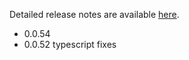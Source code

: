 Detailed release notes are available [here](https://git.quodatum.duckdns.org/apb/vscode-basex/releases).

* 0.0.54
* 0.0.52 typescript fixes